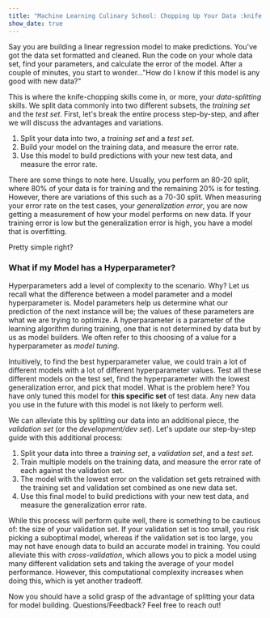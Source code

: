 ```yaml
---
title: "Machine Learning Culinary School: Chopping Up Your Data :knife:"
show_date: true 
---
```


Say you are building a linear regression model to make predictions. You've got the data set formatted and cleaned. Run the code on your whole data set, find your parameters, and calculate the error of the model. After a couple of minutes, you start to wonder..."How do I know if this model is any good with new data?" 

This is where the knife-chopping skills come in, or more, your *data-splitting* skills. We split data commonly into two different subsets, the *training set* and the *test set*. First, let's break the entire process step-by-step, and after we will discuss the advantages and variations.
1. Split your data into two, a *training set* and a *test set*.  
2. Build your model on the training data, and measure the error rate.
3. Use this model to build predictions with your new test data, and measure the error rate. 

There are some things to note here. Usually, you perform an 80-20 split, where 80% of your data is for training and the remaining 20% is for testing. However, there are variations of this such as a 70-30 split. When measuring your error rate on the test cases, your *generalization error*, you are now getting a measurement of how your model performs on new data. If your training error is low but the generalization error is high, you have a model that is overfitting.

Pretty simple right?

### What if my Model has a Hyperparameter?

Hyperparameters add a level of complexity to the scenario. Why? Let us recall what the difference between a model parameter and a model hyperparameter is. Model parameters help us determine what our prediction of the next instance will be; the values of these parameters are what we are trying to optimize. A hyperparameter is a parameter of the learning algorithm during training, one that is not determined by data but by us as model builders. We often refer to this choosing of a value for a hyperparameter as *model tuning*. 

Intuitively, to find the best hyperparameter value, we could train a lot of different models with a lot of different hyperparameter values. Test all these different models on the test set, find the hyperparameter with the lowest generalization error, and pick that model. What is the problem here? You have only tuned this model for **this specific set** of test data. Any new data you use in the future with this model is not likely to perform well. 

We can alleviate this by splitting our data into an additional piece, the *validation set* (or the *development/dev set*). Let's update our step-by-step guide with this additional process:
1. Split your data into three a *training set*, a *validation set*, and a *test set*.  
2. Train multiple models on the training data, and measure the error rate of each against the validation set.
3. The model with the lowest error on the validation set gets retrained with the training set and validation set combined as one new data set. 
4. Use this final model to build predictions with your new test data, and measure the generalization error rate. 

While this process will perform quite well, there is something to be cautious of: the size of your validation set. If your validation set is too small, you risk picking a suboptimal model, whereas if the validation set is too large, you may not have enough data to build an accurate model in training. You could alleviate this with *cross-validation*, which allows you to pick a model using many different validation sets and taking the average of your model performance. However, this computational complexity increases when doing this, which is yet another tradeoff. 

Now you should have a solid grasp of the advantage of splitting your data for model building. Questions/Feedback? Feel free to reach out! 
